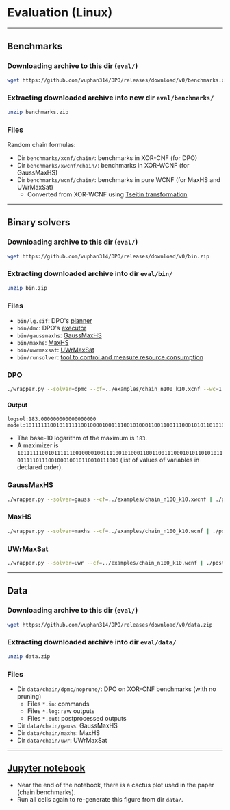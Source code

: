 # Evaluation (Linux)

--------------------------------------------------------------------------------

## Benchmarks

### Downloading archive to this dir (`eval/`)
```bash
wget https://github.com/vuphan314/DPO/releases/download/v0/benchmarks.zip
```

### Extracting downloaded archive into new dir `eval/benchmarks/`
```bash
unzip benchmarks.zip
```

### Files
Random chain formulas:
- Dir `benchmarks/xcnf/chain/`: benchmarks in XOR-CNF (for DPO)
- Dir `benchmarks/xwcnf/chain/`: benchmarks in XOR-WCNF (for GaussMaxHS)
- Dir `benchmarks/wcnf/chain/`: benchmarks in pure WCNF (for MaxHS and UWrMaxSat)
  - Converted from XOR-WCNF using [Tseitin transformation](https://pyeda.readthedocs.io/en/latest/expr.html#tseitin-s-encoding)

--------------------------------------------------------------------------------

## Binary solvers

### Downloading archive to this dir (`eval/`)
```bash
wget https://github.com/vuphan314/DPO/releases/download/v0/bin.zip
```

### Extracting downloaded archive into dir `eval/bin/`
```bash
unzip bin.zip
```

### Files
- `bin/lg.sif`: DPO's [planner](../lg/)
- `bin/dmc`: DPO's [executor](../dmc/)
- `bin/gaussmaxhs`: [GaussMaxHS](https://github.com/meelgroup/gaussmaxhs)
- `bin/maxhs`: [MaxHS](https://maxsat-evaluations.github.io/2021/mse21-solver-src/complete/maxhs.zip)
- `bin/uwrmaxsat`: [UWrMaxSat](https://maxsat-evaluations.github.io/2021/mse21-solver-src/complete/uwrmaxsat.zip)
- `bin/runsolver`: [tool to control and measure resource consumption](https://github.com/utpalbora/runsolver)

### DPO
```bash
./wrapper.py --solver=dpmc --cf=../examples/chain_n100_k10.xcnf --wc=1 --er=1 --mf=1 | ./postprocessor.py 2>/dev/null
```
#### Output
```
logsol:183.000000000000000000
model:1011111100101111110010000100111100101000110011001110001010110101011011111011100100010010110010111000
```
- The base-10 logarithm of the maximum is `183`.
- A maximizer is `1011111100101111110010000100111100101000110011001110001010110101011011111011100100010010110010111000` (list of values of variables in declared order).

### GaussMaxHS
```bash
./wrapper.py --solver=gauss --cf=../examples/chain_n100_k10.xwcnf | ./postprocessor.py 2>/dev/null
```

### MaxHS
```bash
./wrapper.py --solver=maxhs --cf=../examples/chain_n100_k10.wcnf | ./postprocessor.py 2>/dev/null
```

### UWrMaxSat
```bash
./wrapper.py --solver=uwr --cf=../examples/chain_n100_k10.wcnf | ./postprocessor.py 2>/dev/null
```

--------------------------------------------------------------------------------

## Data

### Downloading archive to this dir (`eval/`)
```bash
wget https://github.com/vuphan314/DPO/releases/download/v0/data.zip
```

### Extracting downloaded archive into dir `eval/data/`
```bash
unzip data.zip
```

### Files
- Dir `data/chain/dpmc/noprune/`: DPO on XOR-CNF benchmarks (with no pruning)
  - Files `*.in`: commands
  - Files `*.log`: raw outputs
  - Files `*.out`: postprocessed outputs
- Dir `data/chain/gauss`: GaussMaxHS
- Dir `data/chain/maxhs`: MaxHS
- Dir `data/chain/uwr`: UWrMaxSat

--------------------------------------------------------------------------------

## [Jupyter notebook](dpo.ipynb)
- Near the end of the notebook, there is a cactus plot used in the paper (chain benchmarks).
- Run all cells again to re-generate this figure from dir `data/`.
